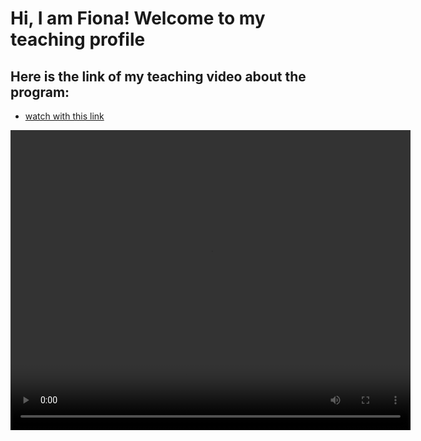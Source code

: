 #  Hi, I am Fiona! Welcome to my teaching profile
## Here is the link of my teaching video about the program:
- [watch with this link](https://drive.google.com/file/d/1o1VUY-7AHGPXfsoJZrx1bhSh5qfja99b/view?usp=sharing)
<video width="640" height="480" controls>
  <source src="video1997825436_ocPkgQ0y (2).mp4" type="video/mp4">
</video>
